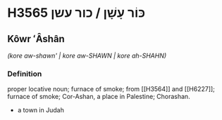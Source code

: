 # H3565 כּוֹר עָשָׁן / כור עשן

## Kôwr ʻÂshân

_(kore aw-shawn' | kore aw-SHAWN | kore ah-SHAHN)_

### Definition

proper locative noun; furnace of smoke; from [[H3564]] and [[H6227]]; furnace of smoke; Cor-Ashan, a place in Palestine; Chorashan.

- a town in Judah

